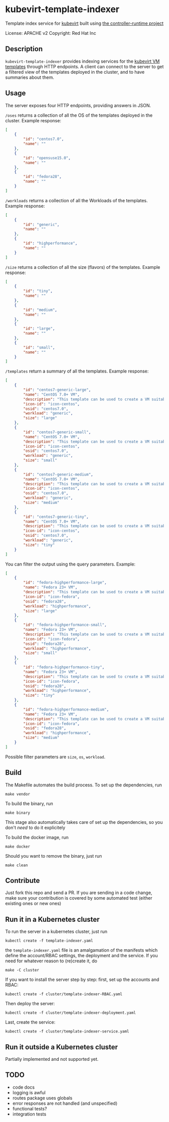 kubevirt-template-indexer
=========================

Template index service for [kubevirt](http://kubevirt.io) built using [the controller-runtime project](https://github.com/kubernetes-sigs/controller-runtime)

License: APACHE v2
Copyright: Red Hat Inc

Description
-----------

`kubevirt-template-indexer` provides indexing services for the [kubevirt VM templates](https://github.com/kubevirt/common-templates/) through HTTP endpoints.
A client can connect to the server to get a filtered view of the templates deployed in the cluster, and to have summaries about them.

Usage
-----

The server exposes four HTTP endpoints, providing answers in JSON.

`/oses` returns a collection of all the OS of the templates deployed in the cluster. Example response:
```json
[
    {
        "id": "centos7.0",
        "name": ""
    },
    {
        "id": "opensuse15.0",
        "name": ""
    },
    {
        "id": "fedora28",
        "name": ""
    }
]
```

`/workloads` returns a collection of all the Workloads of the templates. Example response:
```json
[
    {
        "id": "generic",
        "name": ""
    },
    {
        "id": "highperformance",
        "name": ""
    }
]
```

`/size` returns a collection of all the size (flavors) of the templates. Example response:
```json
[
    {
        "id": "tiny",
        "name": ""
    },
    {
        "id": "medium",
        "name": ""
    },
    {
        "id": "large",
        "name": ""
    },
    {
        "id": "small",
        "name": ""
    }
]
```

`/templates` return a summary of all the templates. Example response:
```json
[
    {
        "id": "centos7-generic-large",
        "name": "CentOS 7.0+ VM",
        "description": "This template can be used to create a VM suitable for CentOS 7 and newer. The template assumes that a PVC is available which is providing the necessary CentOS disk image.",
        "icon-id": "icon-centos",
        "osid": "centos7.0",
        "workload": "generic",
        "size": "large"
    },
    {
        "id": "centos7-generic-small",
        "name": "CentOS 7.0+ VM",
        "description": "This template can be used to create a VM suitable for CentOS 7 and newer. The template assumes that a PVC is available which is providing the necessary CentOS disk image.",
        "icon-id": "icon-centos",
        "osid": "centos7.0",
        "workload": "generic",
        "size": "small"
    },
    {
        "id": "centos7-generic-medium",
        "name": "CentOS 7.0+ VM",
        "description": "This template can be used to create a VM suitable for CentOS 7 and newer. The template assumes that a PVC is available which is providing the necessary CentOS disk image.",
        "icon-id": "icon-centos",
        "osid": "centos7.0",
        "workload": "generic",
        "size": "medium"
    },
    {
        "id": "centos7-generic-tiny",
        "name": "CentOS 7.0+ VM",
        "description": "This template can be used to create a VM suitable for CentOS 7 and newer. The template assumes that a PVC is available which is providing the necessary CentOS disk image.",
        "icon-id": "icon-centos",
        "osid": "centos7.0",
        "workload": "generic",
        "size": "tiny"
    }
]
```

You can filter the output using the query parameters. Example:
```json
[
    {
        "id": "fedora-highperformance-large",
        "name": "Fedora 23+ VM",
        "description": "This template can be used to create a VM suitable for Fedora 23 and newer. The template assumes that a PVC is available which is providing the necessary Fedora disk image.\nRecommended disk image (needs to be converted to raw) https://download.fedoraproject.org/pub/fedora/linux/releases/28/Cloud/x86_64/images/Fedora-Cloud-Base-28-1.1.x86_64.qcow2",
        "icon-id": "icon-fedora",
        "osid": "fedora28",
        "workload": "highperformance",
        "size": "large"
    },
    {
        "id": "fedora-highperformance-small",
        "name": "Fedora 23+ VM",
        "description": "This template can be used to create a VM suitable for Fedora 23 and newer. The template assumes that a PVC is available which is providing the necessary Fedora disk image.\nRecommended disk image (needs to be converted to raw) https://download.fedoraproject.org/pub/fedora/linux/releases/28/Cloud/x86_64/images/Fedora-Cloud-Base-28-1.1.x86_64.qcow2",
        "icon-id": "icon-fedora",
        "osid": "fedora28",
        "workload": "highperformance",
        "size": "small"
    },
    {
        "id": "fedora-highperformance-tiny",
        "name": "Fedora 23+ VM",
        "description": "This template can be used to create a VM suitable for Fedora 23 and newer. The template assumes that a PVC is available which is providing the necessary Fedora disk image.\nRecommended disk image (needs to be converted to raw) https://download.fedoraproject.org/pub/fedora/linux/releases/28/Cloud/x86_64/images/Fedora-Cloud-Base-28-1.1.x86_64.qcow2",
        "icon-id": "icon-fedora",
        "osid": "fedora28",
        "workload": "highperformance",
        "size": "tiny"
    },
    {
        "id": "fedora-highperformance-medium",
        "name": "Fedora 23+ VM",
        "description": "This template can be used to create a VM suitable for Fedora 23 and newer. The template assumes that a PVC is available which is providing the necessary Fedora disk image.\nRecommended disk image (needs to be converted to raw) https://download.fedoraproject.org/pub/fedora/linux/releases/28/Cloud/x86_64/images/Fedora-Cloud-Base-28-1.1.x86_64.qcow2",
        "icon-id": "icon-fedora",
        "osid": "fedora28",
        "workload": "highperformance",
        "size": "medium"
    }
]
```
Possible filter parameters are `size`, `os`, `workload`.


Build
-----

The Makefile automates the build process. To set up the dependencies, run
```
make vendor
```

To build the binary, run
```
make binary
```
This stage also automatically takes care of set up the dependencies, so you don't _need_ to do it explicitely

To build the docker image, run
```
make docker
```

Should you want to remove the binary, just run
```
make clean
```

Contribute
----------
Just fork this repo and send a PR. If you are sending in a code change, make sure your contribution is covered by some automated test (either existing ones or new ones)


Run it in a Kubernetes cluster
------------------------------

To run the server in a kubernetes cluster, just run
```
kubectl create -f template-indexer.yaml
```

the `template-indexer.yaml` file is an amalgamation of the manifests which define the account/RBAC settings, the deployment and the service.
If you need for whatever reason to (re)create it, do
```
make -C cluster
```

If you want to install the server step by step:
first, set up the accounts and RBAC:
```
kubectl create -f cluster/template-indexer-RBAC.yaml
```

Then deploy the server:
```
kubectl create -f cluster/template-indexer-deployment.yaml
```

Last, create the service:
```
kubectl create -f cluster/template-indexer-service.yaml
```

Run it outside a Kubernetes cluster
-----------------------------------

Partially implemented and not supported yet.


TODO
----
- code docs
- logging is awful
- routes package uses globals
- error responses are not handled (and unspecified)
- functional tests?
- integration tests

